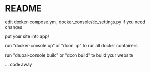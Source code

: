 # README #

edit docker-compose.yml, docker_console/dc_settings.py if you need changes

put your site into app/

run "docker-console up" or "dcon up" to run all docker containers

run "drupal-console build" or "dcon build" to build your website

... code away
